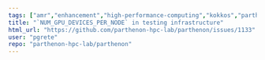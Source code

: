 ```yaml
---
tags: ["amr","enhancement","high-performance-computing","kokkos","parthenon"]
title: "`NUM_GPU_DEVICES_PER_NODE` in testing infrastructure"
html_url: "https://github.com/parthenon-hpc-lab/parthenon/issues/1133"
user: "pgrete"
repo: "parthenon-hpc-lab/parthenon"
---
```


